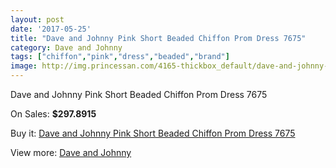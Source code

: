 ```yaml
---
layout: post
date: '2017-05-25'
title: "Dave and Johnny Pink Short Beaded Chiffon Prom Dress 7675"
category: Dave and Johnny
tags: ["chiffon","pink","dress","beaded","brand"]
image: http://img.princessan.com/4165-thickbox_default/dave-and-johnny-pink-short-beaded-chiffon-prom-dress-7675.jpg
---
```

Dave and Johnny Pink Short Beaded Chiffon Prom Dress 7675

On Sales: **$297.8915**
<a href="https://www.princessan.com/en/dave-and-johnny/1924-dave-and-johnny-pink-short-beaded-chiffon-prom-dress-7675.html"><amp-img layout="responsive" width="600" height="600" src="//img.princessan.com/4165-thickbox_default/dave-and-johnny-pink-short-beaded-chiffon-prom-dress-7675.jpg" alt="Dave and Johnny Pink Short Beaded Chiffon Prom Dress 7675 0" /></a>
<a href="https://www.princessan.com/en/dave-and-johnny/1924-dave-and-johnny-pink-short-beaded-chiffon-prom-dress-7675.html"><amp-img layout="responsive" width="600" height="600" src="//img.princessan.com/4166-thickbox_default/dave-and-johnny-pink-short-beaded-chiffon-prom-dress-7675.jpg" alt="Dave and Johnny Pink Short Beaded Chiffon Prom Dress 7675 1" /></a>

Buy it: [Dave and Johnny Pink Short Beaded Chiffon Prom Dress 7675](https://www.princessan.com/en/dave-and-johnny/1924-dave-and-johnny-pink-short-beaded-chiffon-prom-dress-7675.html "Dave and Johnny Pink Short Beaded Chiffon Prom Dress 7675")

View more: [Dave and Johnny](https://www.princessan.com/en/16-dave-and-johnny "Dave and Johnny")